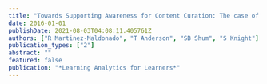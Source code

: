 ```yaml
---
title: "Towards Supporting Awareness for Content Curation: The case of Food Literacy and Behavioural Change"
date: 2016-01-01
publishDate: 2021-08-03T04:08:11.405761Z
authors: ["R Martinez-Maldonado", "T Anderson", "SB Shum", "S Knight"]
publication_types: ["2"]
abstract: ""
featured: false
publication: "*Learning Analytics for Learners*"
---
```


